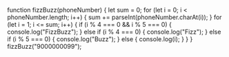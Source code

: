 function fizzBuzz(phoneNumber) {
  let sum = 0;
  for (let i = 0; i < phoneNumber.length; i++) {
    sum += parseInt(phoneNumber.charAt(i));
  }
  for (let i = 1; i <= sum; i++) {
    if (i % 4 === 0 && i % 5 === 0) {
      console.log("FizzBuzz");
    } else if (i % 4 === 0) {
      console.log("Fizz");
    } else if (i % 5 === 0) {
      console.log("Buzz");
    } else {
      console.log(i);
    }
  }
}
fizzBuzz("9000000099");

